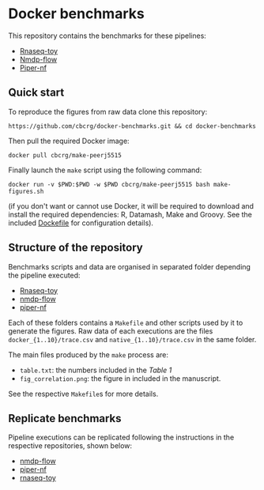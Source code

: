 Docker benchmarks 
===================

This repository contains the benchmarks for these pipelines: 

* [Rnaseq-toy](https://github.com/nextflow-io/rnatoy/)
* [Nmdp-flow](https://github.com/nextflow-io/nmdp-flow/)
* [Piper-nf](https://github.com/cbcrg/piper-nf/)

Quick start 
------------

To reproduce the figures from raw data clone this repository:

	https://github.com/cbcrg/docker-benchmarks.git && cd docker-benchmarks

Then pull the required Docker image: 

	docker pull cbcrg/make-peerj5515
	
Finally launch the `make` script using the following command: 

	docker run -v $PWD:$PWD -w $PWD cbcrg/make-peerj5515 bash make-figures.sh
	
(if you don't want or cannot use Docker, it will be required to download and install 
the required dependencies: R, Datamash, Make and Groovy. See the included 
[Dockefile](https://raw.githubusercontent.com/cbcrg/docker-benchmarks/master/Dockerfile) for configuration details).



Structure of the repository  
----------------------------

Benchmarks scripts and data are organised in separated folder depending the pipeline executed: 

* [Rnaseq-toy](rnaseq-toy)
* [nmdp-flow](nmdp-flow)
* [piper-nf](piper-nf)

Each of these folders contains a `Makefile` and other scripts used by it to generate the figures. 
Raw data of each executions are the files `docker_{1..10}/trace.csv` and `native_{1..10}/trace.csv` in the same folder. 

The main files produced by the `make` process are: 

* `table.txt`: the numbers included in the *Table 1*
* `fig_correlation.png`: the figure in included in the manuscript.

See the respective `Makefile`s for more details.


Replicate benchmarks 
----------------------

Pipeline executions can be replicated following the instructions 
in the respective repositories, shown below:

* [nmdp-flow](https://github.com/nextflow-io/nmdp-flow/tree/peerj5515/)
* [piper-nf](https://github.com/cbcrg/piper-nf/tree/peerj5515)
* [rnaseq-toy](https://github.com/nextflow-io/rnatoy/tree/peerj5515)

